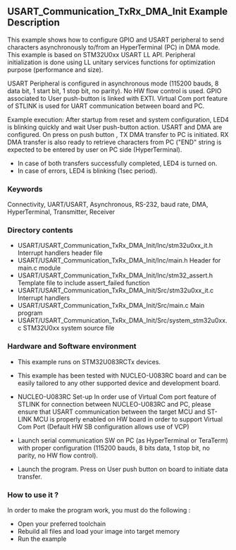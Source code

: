## <b>USART_Communication_TxRx_DMA_Init Example Description</b>
This example shows how to configure GPIO and USART peripheral
to send characters asynchronously to/from an HyperTerminal (PC) in
DMA mode. This example is based on STM32U0xx USART LL API. Peripheral
initialization is done using LL unitary services functions for optimization
purpose (performance and size).

USART Peripheral is configured in asynchronous mode (115200 bauds, 8 data bit, 1 start bit, 1 stop bit, no parity).
No HW flow control is used.
GPIO associated to User push-button is linked with EXTI. 
Virtual Com port feature of STLINK is used for UART communication between board and PC.

Example execution:
After startup from reset and system configuration, LED4 is blinking quickly and wait User push-button action.
USART and DMA are configured.
On press on push button , TX DMA transfer to PC is initiated. 
RX DMA transfer is also ready to retrieve characters from PC ("END" string is expected to be entered by user on PC side (HyperTerminal).

- In case of both transfers successfully completed, LED4 is turned on.
- In case of errors, LED4 is blinking (1sec period).

### <b>Keywords</b>

Connectivity, UART/USART, Asynchronous, RS-232, baud rate, DMA, HyperTerminal, 
Transmitter, Receiver

### <b>Directory contents</b>

  - USART/USART_Communication_TxRx_DMA_Init/Inc/stm32u0xx_it.h          Interrupt handlers header file
  - USART/USART_Communication_TxRx_DMA_Init/Inc/main.h                  Header for main.c module
  - USART/USART_Communication_TxRx_DMA_Init/Inc/stm32_assert.h          Template file to include assert_failed function
  - USART/USART_Communication_TxRx_DMA_Init/Src/stm32u0xx_it.c          Interrupt handlers
  - USART/USART_Communication_TxRx_DMA_Init/Src/main.c                  Main program
  - USART/USART_Communication_TxRx_DMA_Init/Src/system_stm32u0xx.c      STM32U0xx system source file

### <b>Hardware and Software environment</b>

  - This example runs on STM32U083RCTx devices.
    
  - This example has been tested with NUCLEO-U083RC board and can be
    easily tailored to any other supported device and development board.

  - NUCLEO-U083RC Set-up
    In order use of Virtual Com port feature of STLINK for connection between NUCLEO-U083RC and PC,
    please ensure that USART communication between the target MCU and ST-LINK MCU is properly enabled 
    on HW board in order to support Virtual Com Port (Default HW SB configuration allows use of VCP)

  - Launch serial communication SW on PC (as HyperTerminal or TeraTerm) with proper configuration 
    (115200 bauds, 8 bits data, 1 stop bit, no parity, no HW flow control). 

  - Launch the program. Press on User push button on board to initiate data transfer.

### <b>How to use it ?</b>

In order to make the program work, you must do the following :

 - Open your preferred toolchain
 - Rebuild all files and load your image into target memory
 - Run the example
